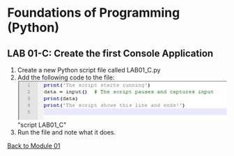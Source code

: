 # Foundations of Programming (Python)  

## LAB 01-C: Create the first Console Application

1.	Create a new Python script file called LAB01_C.py
2.	Add the following code to the file:
![alt text](images/LAB01_C.JPG) "script LAB01_C"
3.	Run the file and note what it does.

[Back to Module 01](Module_01.md)

